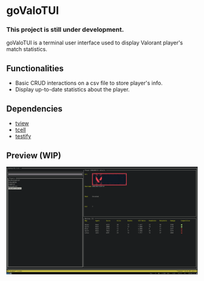 # goValoTUI

### This project is still under development.

goValoTUI is a terminal user interface used to display Valorant player's match statistics.

## Functionalities
- Basic CRUD interactions on a csv file to store player's info.
- Display up-to-date statistics about the player.

## Dependencies
- [tview](https://github.com/rivo/tview)
- [tcell](https://github.com/gdamore/tcell)
- [testify](https://github.com/stretchr/testify)
 
 ## Preview (WIP)
 ![goValoTUI](https://github.com/Henrysoto/goValoTUI/blob/master/screenshots/screenshot.png?raw=true)
